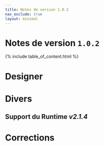 ```yaml
---
title: Notes de version 1.0.2
nav_exclude: true
layout: minimal
---
```


# Notes de version `1.0.2`

{% include table_of_content.html %}

# Designer

# Divers

## Support du Runtime *v2.1.4*

# Corrections
